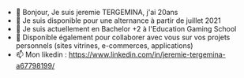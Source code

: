 - 👋 Bonjour, Je suis jeremie TERGEMINA, j'ai 20ans
- 👀 Je suis disponible pour une alternance à partir de juillet 2021
- 🌱 Je suis actuellement en Bachelor +2 à l'Education Gaming School
- 💞️ Disponible également pour collaborer avec vous sur vos projets personnels (sites vitrines, e-commerces, applications)
- 📫 Mon likedin : https://www.linkedin.com/in/jeremie-tergemina-a67798199/

<!---
PS : Je suis passionné par le backend et plus précisément par le Php et tous ses frameworks, mais aussi passionné par le Javascript 💞️ ! 
--->
